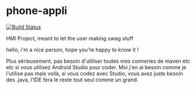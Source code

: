 # phone-appli

[![Build Status](https://travis-ci.org/Cavallones/phone-appli.svg?branch=master)](https://travis-ci.org/Cavallones/phone-appli)

HMI Project, meant to let the user making swag stuff

hello, i'm a nice person, hope you're happy to know it !

Plus sérieusement, pas besoin d'utiliser toutes mes conneries de maven etc etc si vous utilisez Android Studio pour coder.
Moi j'en ai besoin comme je l'utilise pas mais voilà, si vous codez avec Studio, vous avez juste besoin des .java, l'IDE
fera le reste tout seul comme un grand.
